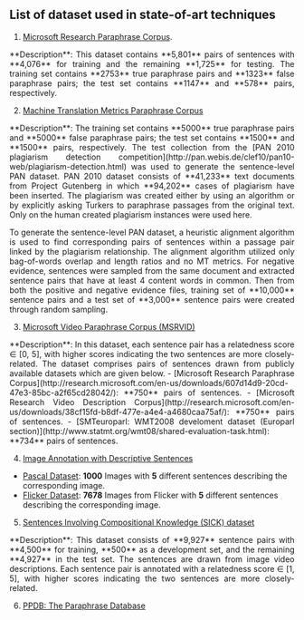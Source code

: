 
## List of dataset used in state-of-art techniques
1. [Microsoft Research Paraphrase Corpus](https://www.microsoft.com/en-us/download/details.aspx?id=52398).

  <p align="justify">
  **Description**: This dataset contains **5,801** pairs of sentences with **4,076** for training and the remaining **1,725** for testing. The training set contains **2753** true paraphrase pairs and **1323** false paraphrase pairs; the test set contains **1147** and **578** pairs, respectively.
  <p align="justify">

2. [Machine Translation Metrics Paraphrase Corpus](http://www.aclweb.org/anthology/N12-1019.pdf)

  <p align="justify">
  **Description**: The training set contains **5000** true paraphrase pairs and **5000** false paraphrase pairs; the test set contains **1500** and **1500** pairs, respectively. The test collection from the [PAN 2010 plagiarism detection competition](http://pan.webis.de/clef10/pan10-web/plagiarism-detection.html) was used to generate the sentence-level PAN dataset. PAN 2010 dataset consists of **41,233** text documents from Project Gutenberg in which **94,202** cases of plagiarism have been inserted. The plagiarism was created either by using an algorithm or by explicitly asking Turkers to paraphrase passages from the original text. Only on the human created plagiarism instances were used here.
  <p align="justify">
  <p align="justify">
  To generate the sentence-level PAN dataset, a heuristic alignment algorithm is used to find corresponding pairs of sentences within a passage pair linked by the plagiarism relationship. The alignment algorithm utilized only bag-of-words overlap and length ratios and no MT metrics. For negative evidence, sentences were sampled from the same document and extracted sentence pairs that have at least 4 content words in common. Then from both the positive and negative evidence files, training set of **10,000** sentence pairs and a test set of **3,000** sentence pairs were created through random sampling.
  <p align="justify">

3. [Microsoft Video Paraphrase Corpus (MSRVID)](https://www.cs.york.ac.uk/semeval-2012/task6/data/uploads/datasets/)
  <p align="justify">
  **Description**: In this dataset, each sentence pair has a relatedness score &isin; [0, 5], with higher scores indicating the two sentences are more closely-related. The dataset comprises pairs of sentences drawn from publicly available datasets which are given below.
 - [Microsoft Research Paraphrase Corpus](http://research.microsoft.com/en-us/downloads/607d14d9-20cd-47e3-85bc-a2f65cd28042/): **750** pairs of sentences.
 - [Microsoft Research Video Description Corpus](http://research.microsoft.com/en-us/downloads/38cf15fd-b8df-477e-a4e4-a4680caa75af/): **750** pairs of sentences. 
 - [SMTeuroparl: WMT2008 develoment dataset (Europarl section)](http://www.statmt.org/wmt08/shared-evaluation-task.html): **734** pairs of sentences.
  <p align="justify">

4. [Image Annotation with Descriptive Sentences](http://dl.acm.org/citation.cfm?id=1866717)
 - [Pascal Dataset](http://nlp.cs.illinois.edu/HockenmaierGroup/pascal-sentences/index.html): **1000** Images with **5** different sentences describing the corresponding image. 
 - [Flicker Dataset](http://nlp.cs.illinois.edu/HockenmaierGroup/8k-pictures.html): **7678** Images from Flicker with **5** different sentences describing the corresponding image.
 
5. [Sentences Involving Compositional Knowledge (SICK) dataset](http://clic.cimec.unitn.it/composes/sick.html)
  <p align="justify">
  **Description**: This dataset consists of **9,927** sentence pairs with **4,500** for training, **500** as a development set, and the remaining **4,927** in the test set. The sentences are drawn from image video descriptions. Each sentence pair is annotated with a relatedness score &isin; [1, 5], with higher scores indicating the two sentences are more closely-related.
  <p align="justify">

6. [PPDB: The Paraphrase Database](http://www.cis.upenn.edu/~ccb/ppdb/)

